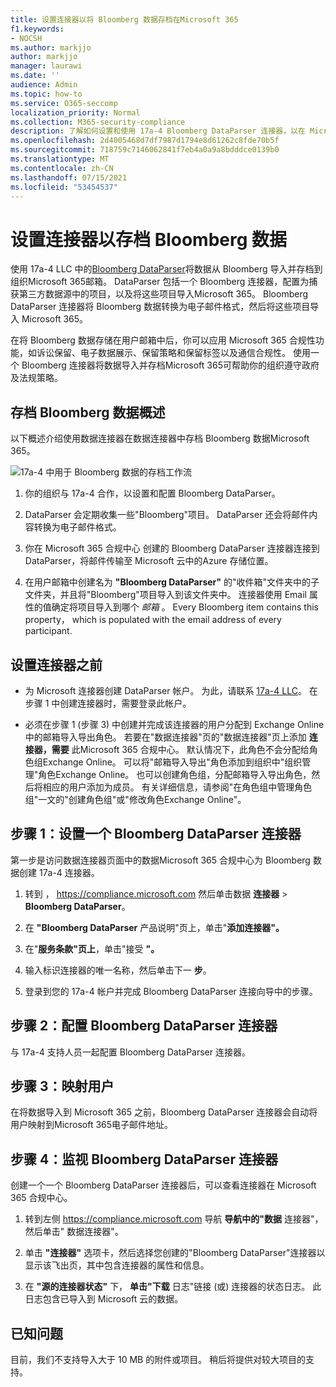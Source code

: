 ```yaml
---
title: 设置连接器以将 Bloomberg 数据存档在Microsoft 365
f1.keywords:
- NOCSH
ms.author: markjjo
author: markjjo
manager: laurawi
ms.date: ''
audience: Admin
ms.topic: how-to
ms.service: O365-seccomp
localization_priority: Normal
ms.collection: M365-security-compliance
description: 了解如何设置和使用 17a-4 Bloomberg DataParser 连接器，以在 Microsoft 365 中导入和存档 Bloomberg 数据。
ms.openlocfilehash: 2d4005468d7df7987d1794e8d61262c8fde70b5f
ms.sourcegitcommit: 718759c7146062841f7eb4a0a9a8bdddce0139b0
ms.translationtype: MT
ms.contentlocale: zh-CN
ms.lasthandoff: 07/15/2021
ms.locfileid: "53454537"
---
```

# <a name="set-up-a-connector-to-archive-bloomberg-data"></a>设置连接器以存档 Bloomberg 数据

使用 17a-4 LLC 中的[Bloomberg DataParser](https://www.17a-4.com/Bloomberg-dataparser/)将数据从 Bloomberg 导入并存档到组织Microsoft 365邮箱。 DataParser 包括一个 Bloomberg 连接器，配置为捕获第三方数据源中的项目，以及将这些项目导入Microsoft 365。 Bloomberg DataParser 连接器将 Bloomberg 数据转换为电子邮件格式，然后将这些项目导入 Microsoft 365。

在将 Bloomberg 数据存储在用户邮箱中后，你可以应用 Microsoft 365 合规性功能，如诉讼保留、电子数据展示、保留策略和保留标签以及通信合规性。 使用一个 Bloomberg 连接器将数据导入并存档Microsoft 365可帮助你的组织遵守政府及法规策略。

## <a name="overview-of-archiving-bloomberg-data"></a>存档 Bloomberg 数据概述

以下概述介绍使用数据连接器在数据连接器中存档 Bloomberg 数据Microsoft 365。

![17a-4 中用于 Bloomberg 数据的存档工作流](../media/BloombergDataParserConnectorWorkflow.png)

1. 你的组织与 17a-4 合作，以设置和配置 Bloomberg DataParser。

2. DataParser 会定期收集一些"Bloomberg"项目。 DataParser 还会将邮件内容转换为电子邮件格式。

3. 你在 Microsoft 365 合规中心 创建的 Bloomberg DataParser 连接器连接到 DataParser，将邮件传输至 Microsoft 云中的Azure 存储位置。

4. 在用户邮箱中创建名为 **"Bloomberg DataParser"** 的"收件箱"文件夹中的子文件夹，并且将"Bloomberg"项目导入到该文件夹中。 连接器使用 Email 属性的值确定将项目导入到哪个 *邮箱* 。 Every Bloomberg item contains this property， which is populated with the email address of every participant.

## <a name="before-you-set-up-a-connector"></a>设置连接器之前

- 为 Microsoft 连接器创建 DataParser 帐户。 为此，请联系 [17a-4 LLC](https://www.17a-4.com/contact/)。 在步骤 1 中创建连接器时，需要登录此帐户。

- 必须在步骤 1 (步骤 3) 中创建并完成该连接器的用户分配到 Exchange Online 中的邮箱导入导出角色。 若要在"数据连接器"页的"数据连接器"页上添加 **连接器，需要** 此Microsoft 365 合规中心。 默认情况下，此角色不会分配给角色组Exchange Online。 可以将"邮箱导入导出"角色添加到组织中"组织管理"角色Exchange Online。 也可以创建角色组，分配邮箱导入导出角色，然后将相应的用户添加为成员。 有关详细信息，请参阅"在角色[](/Exchange/permissions-exo/role-groups#create-role-groups)组中管理角色组[](/Exchange/permissions-exo/role-groups#modify-role-groups)"一文的"创建角色组"或"修改角色Exchange Online"。

## <a name="step-1-set-up-a-bloomberg-dataparser-connector"></a>步骤 1：设置一个 Bloomberg DataParser 连接器

第一步是访问数据连接器页面中的数据Microsoft 365 合规中心为 Bloomberg 数据创建 17a-4 连接器。

1. 转到 ， <https://compliance.microsoft.com> 然后单击数据 **连接器**  >  **Bloomberg DataParser**。

2. 在 **"Bloomberg DataParser** 产品说明"页上，单击"**添加连接器"。**

3. 在"**服务条款"页上**，单击"接受 **"。**

4. 输入标识连接器的唯一名称，然后单击下一 **步**。

5. 登录到您的 17a-4 帐户并完成 Bloomberg DataParser 连接向导中的步骤。

## <a name="step-2-configure-the-bloomberg-dataparser-connector"></a>步骤 2：配置 Bloomberg DataParser 连接器

与 17a-4 支持人员一起配置 Bloomberg DataParser 连接器。

## <a name="step-3-map-users"></a>步骤 3：映射用户

在将数据导入到 Microsoft 365 之前，Bloomberg DataParser 连接器会自动将用户映射到Microsoft 365电子邮件地址。

## <a name="step-4-monitor-the-bloomberg-dataparser-connector"></a>步骤 4：监视 Bloomberg DataParser 连接器

创建一个一个 Bloomberg DataParser 连接器后，可以查看连接器在 Microsoft 365 合规中心。

1. 转到左侧 <https://compliance.microsoft.com> 导航 **导航中的"数据** 连接器"，然后单击" 数据连接器"。

2. 单击 **"连接器"** 选项卡，然后选择您创建的"Bloomberg DataParser"连接器以显示该飞出页，其中包含连接器的属性和信息。

3. 在 **"源的连接器状态"** 下， **单击"下载** 日志"链接 (或) 连接器的状态日志。 此日志包含已导入到 Microsoft 云的数据。

## <a name="known-issues"></a>已知问题

目前，我们不支持导入大于 10 MB 的附件或项目。 稍后将提供对较大项目的支持。

